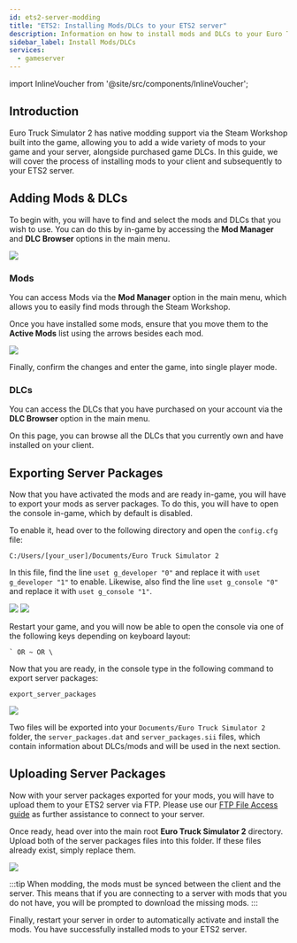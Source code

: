 ```yaml
---
id: ets2-server-modding
title: "ETS2: Installing Mods/DLCs to your ETS2 server"
description: Information on how to install mods and DLCs to your Euro Truck Simulator 2 (ETS2) server or game client from ZAP-Hosting - ZAP-Hosting.com Documentation
sidebar_label: Install Mods/DLCs
services:
  - gameserver
---
```


import InlineVoucher from '@site/src/components/InlineVoucher';

## Introduction

Euro Truck Simulator 2 has native modding support via the Steam Workshop built into the game, allowing you to add a wide variety of mods to your game and your server, alongside purchased game DLCs. In this guide, we will cover the process of installing mods to your client and subsequently to your ETS2 server.

<InlineVoucher />

## Adding Mods & DLCs

To begin with, you will have to find and select the mods and DLCs that you wish to use. You can do this by in-game by accessing the **Mod Manager** and **DLC Browser** options in the main menu.

![](https://screensaver01.zap-hosting.com/index.php/s/osjX59MRjrPBfe6/preview)

### Mods

You can access Mods via the **Mod Manager** option in the main menu, which allows you to easily find mods through the Steam Workshop.

Once you have installed some mods, ensure that you move them to the **Active Mods** list using the arrows besides each mod.

![](https://screensaver01.zap-hosting.com/index.php/s/TG7XK6ZodWZM2pz/preview)

Finally, confirm the changes and enter the game, into single player mode.

### DLCs

You can access the DLCs that you have purchased on your account via the **DLC Browser** option in the main menu.

On this page, you can browse all the DLCs that you currently own and have installed on your client.

## Exporting Server Packages

Now that you have activated the mods and are ready in-game, you will have to export your mods as server packages. To do this, you will have to open the console in-game, which by default is disabled.

To enable it, head over to the following directory and open the `config.cfg` file:
```
C:/Users/[your_user]/Documents/Euro Truck Simulator 2
```

In this file, find the line `uset g_developer "0"` and replace it with `uset g_developer "1"` to enable. Likewise, also find the line `uset g_console "0"` and replace it with `uset g_console "1"`.

![](https://screensaver01.zap-hosting.com/index.php/s/Wz52e4o2KtTndZM/preview)
![](https://screensaver01.zap-hosting.com/index.php/s/raR8jxq7imKzjDD/preview)

Restart your game, and you will now be able to open the console via one of the following keys depending on keyboard layout:
```
` OR ~ OR \
```

Now that you are ready, in the console type in the following command to export server packages:
```
export_server_packages
```

![](https://screensaver01.zap-hosting.com/index.php/s/zbzbdKfyr5xyNrK/preview)

Two files will be exported into your `Documents/Euro Truck Simulator 2` folder, the `server_packages.dat` and `server_packages.sii` files, which contain information about DLCs/mods and will be used in the next section.

## Uploading Server Packages

Now with your server packages exported for your mods, you will have to upload them to your ETS2 server via FTP. Please use our [FTP File Access guide](https://zap-hosting.com/guides/docs/gameserver-ftpaccess) as further assistance to connect to your server.

Once ready, head over into the main root **Euro Truck Simulator 2** directory. Upload both of the server packages files into this folder. If these files already exist, simply replace them.

![](https://screensaver01.zap-hosting.com/index.php/s/9xaDPw7sptsN3FH/preview)

:::tip
When modding, the mods must be synced between the client and the server. This means that if you are connecting to a server with mods that you do not have, you will be prompted to download the missing mods.
:::

Finally, restart your server in order to automatically activate and install the mods. You have successfully installed mods to your ETS2 server.
